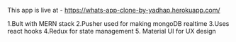 This app is live at - https://whats-app-clone-by-yadhap.herokuapp.com/

1.Bult with MERN stack
2.Pusher used for making mongoDB realtime
3.Uses react hooks
4.Redux for state management
5. Material UI for UX design

